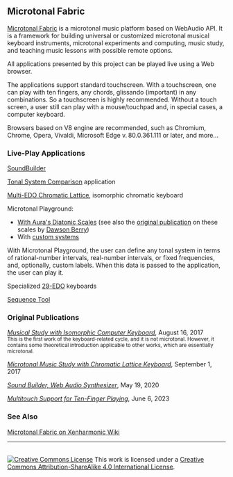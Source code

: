 ﻿## Microtonal Fabric

[Microtonal Fabric](https://SAKryukov.github.io/microtonal-fabric) is a microtonal music platform based on WebAudio API. It is a framework for building universal or customized microtonal musical keyboard instruments, microtonal experiments and computing, music study, and teaching music lessons with possible remote options.

All applications presented by this project can be played live using a Web browser.

The applications support standard touchscreen. With a touchscreen, one can play with ten fingers, any chords, glissando (important) in any combinations. So a touchscreen is highly recommended. Without a touch screen, a user still can play with a mouse/touchpad and, in special cases, a computer keyboard.

Browsers based on V8 engine are recommended, such as Chromium, Chrome, Opera, Vivaldi, Microsoft Edge v.&thinsp;80.0.361.111 or later, and more…

### Live-Play Applications

[SoundBuilder](https://SAKryukov.github.io/microtonal-fabric/code/SoundBuilder)

[Tonal System Comparison](https://SAKryukov.github.io/microtonal-fabric/code/tone-system-comparison) application

[Multi-EDO Chromatic Lattice](https://SAKryukov.github.io/microtonal-fabric/code/Multi-EDO/index.html), isomorphic chromatic keyboard

Microtonal Playground:

- [With Aura's Diatonic Scales](https://SAKryukov.github.io/microtonal-fabric/code/playground) (see also the [original publication](https://en.xen.wiki/w/User:Aura/Aura's_Diatonic_Scales) on these scales by [Dawson Berry](https://en.xen.wiki/w/Dawson_Berry))
- With [custom systems](https://SAKryukov.github.io/microtonal-fabric/code/playground/custom)

With Microtonal Playground, the user can define any tonal system in terms of rational-number intervals, real-number intervals, or fixed frequencies, and, optionally, custom labels. When this data is passed to the application, the user can play it.

Specialized [29-EDO](https://SAKryukov.github.io/microtonal-fabric/code/29-EDO) keyboards

[Sequence Tool](https://SAKryukov.github.io/microtonal-fabric/code/sequence-tool)

### Original Publications

_[Musical Study with Isomorphic Computer Keyboard](https://www.codeproject.com/Articles/1201737/Musical-Study-with-Isomorphic-Computer-Keyboard)_, August 16, 2017<br/><small>This is the first work of the keyboard-related cycle, and it is not microtonal. However, it contains some theoretical introduction applicable to other works, which are essentially microtonal.</small>

_[Microtonal Music Study with Chromatic Lattice Keyboard](https://www.codeproject.com/Articles/1204180/Microtonal-Music-Study-Chromatic-Lattice-Keyboard)_, September 1, 2017

_[Sound Builder, Web Audio Synthesizer](https://www.codeproject.com/Articles/5268512/Sound-Builder)_, May 19, 2020

_[Multitouch Support for Ten-Finger Playing](https://www.codeproject.com/Articles/5362252/Multitouch-Support)_, June 6, 2023


### See Also

[Microtonal Fabric on Xenharmonic Wiki](https://en.xen.wiki/w/Sergey_A_Kryukov#Microtonal_Fabric)

------

<br/><a rel="license" href="http://creativecommons.org/licenses/by-sa/4.0/"><img alt="Creative Commons License" style="border-width:0" src="https://i.creativecommons.org/l/by-sa/4.0/88x31.png" /></a>
This work is licensed under a <a rel="license" href="http://creativecommons.org/licenses/by-sa/4.0/">Creative Commons Attribution-ShareAlike 4.0 International License</a>.
